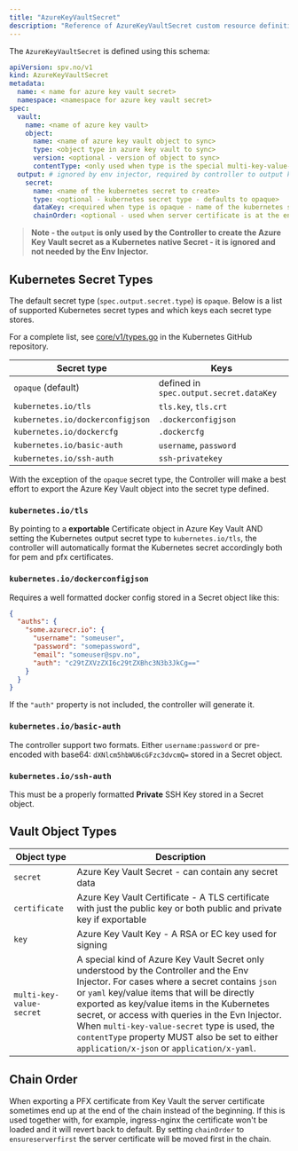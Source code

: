 ```yaml
---
title: "AzureKeyVaultSecret"
description: "Reference of AzureKeyVaultSecret custom resource definition"
---
```


The `AzureKeyVaultSecret` is defined using this schema:

```yaml
apiVersion: spv.no/v1
kind: AzureKeyVaultSecret
metadata:
  name: < name for azure key vault secret>
  namespace: <namespace for azure key vault secret>
spec:
  vault:
    name: <name of azure key vault>
    object:
      name: <name of azure key vault object to sync>
      type: <object type in azure key vault to sync>
      version: <optional - version of object to sync>
      contentType: <only used when type is the special multi-key-value-secret - either application/x-json or application/x-yaml>
  output: # ignored by env injector, required by controller to output kubernetes secret
    secret: 
      name: <name of the kubernetes secret to create>
      type: <optional - kubernetes secret type - defaults to opaque>
      dataKey: <required when type is opaque - name of the kubernetes secret data key to assign value to - ignored for all other types>
      chainOrder: <optional - used when server certificate is at the end of the chain - set to ensureserverfirst>
```

> **Note - the `output` is only used by the Controller to create the Azure Key Vault secret as a Kubernetes native Secret - it is ignored and not needed by the Env Injector.**

## Kubernetes Secret Types

The default secret type (`spec.output.secret.type`) is `opaque`. Below is a list of supported Kubernetes secret types and which keys each secret type stores.

For a complete list, see [core/v1/types.go](https://github.com/kubernetes/api/blob/49be0e3344fe443eb3d23105225ed2f1ab1e6cab/core/v1/types.go#L4950) in the Kubernetes GitHub repository.

| Secret type                      | Keys |
| -------------------------------- | ---- |
| `opaque` (default)               | defined in `spec.output.secret.dataKey` |
| `kubernetes.io/tls`              | `tls.key`, `tls.crt` |
| `kubernetes.io/dockerconfigjson` | `.dockerconfigjson` |
| `kubernetes.io/dockercfg`        | `.dockercfg` |
| `kubernetes.io/basic-auth`       | `username`, `password` |
| `kubernetes.io/ssh-auth`         | `ssh-privatekey` |


With the exception of the `opaque` secret type, the Controller will make a best effort to export the Azure Key Vault object into the secret type defined.

### `kubernetes.io/tls`

By pointing to a **exportable** Certificate object in Azure Key Vault AND setting the Kubernetes output secret type to `kubernetes.io/tls`, the controller will automatically format the Kubernetes secret accordingly both for pem and pfx certificates.

### `kubernetes.io/dockerconfigjson`

Requires a well formatted docker config stored in a Secret object like this:

```json
{
  "auths": {
    "some.azurecr.io": {
      "username": "someuser",
      "password": "somepassword",
      "email": "someuser@spv.no",
      "auth": "c29tZXVzZXI6c29tZXBhc3N3b3JkCg=="
    }
  }
}
```

If the `"auth"` property is not included, the controller will generate it.

### `kubernetes.io/basic-auth`

The controller support two formats. Either `username:password` or pre-encoded with base64: `dXNlcm5hbWU6cGFzc3dvcmQ=` stored in a Secret object.

### `kubernetes.io/ssh-auth`

This must be a properly formatted **Private** SSH Key stored in a Secret object.

## Vault Object Types

| Object type   | Description |
| ------------- | ----------- |
| `secret`      | Azure Key Vault Secret - can contain any secret data |
| `certificate` | Azure Key Vault Certificate - A TLS certificate with just the public key or both public and private key if exportable |
| `key`         | Azure Key Vault Key - A RSA or EC key used for signing |
| `multi-key-value-secret`  | A special kind of Azure Key Vault Secret only understood by the Controller and the Env Injector. For cases where a secret contains `json` or `yaml` key/value items that will be directly exported as key/value items in the Kubernetes secret, or access with queries in the Evn Injector. When `multi-key-value-secret` type is used, the `contentType` property MUST also be set to either `application/x-json` or `application/x-yaml`. |

## Chain Order

When exporting a PFX certificate from Key Vault the server certificate sometimes end up at the end of the chain instead of the beginning. If this is used together with, for example, ingress-nginx the certificate won't be loaded and it will revert back to default. By setting `chainOrder` to `ensureserverfirst` the server certificate will be moved first in the chain.
